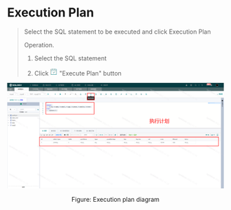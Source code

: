 # Execution Plan

> Select the SQL statement to be executed and click Execution Plan
>
> Operation.
>
> 1. Select the SQL statement
>
> 2. Click ![image-20201201144425435](./img/plan.png) "Execute Plan" button

![runplan](./img/runplan1.png)

<center>Figure: Execution plan diagram</center>
